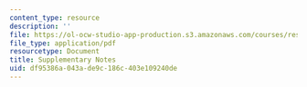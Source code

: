 ```yaml
---
content_type: resource
description: ''
file: https://ol-ocw-studio-app-production.s3.amazonaws.com/courses/res-18-006-calculus-revisited-single-variable-calculus-fall-2010/df95386a043ade9c186c403e109240de_MITRES_18_006_supp_notes.pdf
file_type: application/pdf
resourcetype: Document
title: Supplementary Notes
uid: df95386a-043a-de9c-186c-403e109240de
---
```

